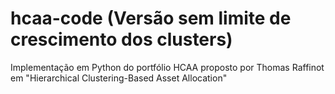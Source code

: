# hcaa-code (Versão sem limite de crescimento dos clusters)
Implementação em Python do portfólio HCAA proposto por Thomas Raffinot em "Hierarchical Clustering-Based Asset Allocation"
